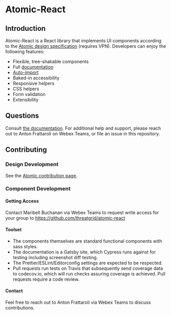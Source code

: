 # Atomic-React

## Introduction

Atomic-React is a React library that implements UI components according to the [Atomic design specification](http://ux-document-lnx/~designer/sbg-ux/components/atoms/getting-started.html) (requires VPN). Developers can enjoy the following features:

- Flexible, tree-shakable components
- Full [documentation](https://atomic-react.vercel.app/)
- [Auto-import](https://atomic-react.vercel.app/)
- Baked-in accessibility
- Responsive helpers
- CSS helpers
- Form validation
- Extensibility

## Questions

Consult [the documentation](https://atomic-react.vercel.app). For additional help and support, please reach out to Anton Frattaroli on Webex Teams, or file an issue in this repository.

## Contributing

### Design Development

See the [Atomic contribution page](http://ux-document-lnx/~designer/sbg-ux/components/atoms/contribution.html).

### Component Development

#### Getting Access

Contact Maribell Buchanan via Webex Teams to request write access for your group to https://github.com/threatgrid/atomic-react

#### Toolset

- The components themselves are standard functional components with sass styles.
- The documentation is a Gatsby site, which Cypress runs against for testing including screenshot diff testing.
- The Prettier/ESLint/Editorconfig settings are expected to be respected.
- Pull requests run tests on Travis that subsequently send coverage data to codecov.io, which will run checks assuring coverage is achieved. Pull requests require a code review.

#### Contact

Feel free to reach out to Anton Frattaroli via Webex Teams to discuss contributions.
